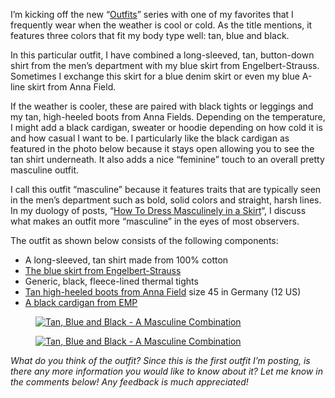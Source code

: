 I’m kicking off the new “[Outfits](https://www.the-beskirted-man.com/category/outfits/)” series with one of my favorites that I frequently wear when the weather is cool or cold. As the title mentions, it features three colors that fit my body type well: tan, blue and black.

In this particular outfit, I have combined a long-sleeved, tan, button-down shirt from the men’s department with my blue skirt from Engelbert-Strauss. Sometimes I exchange this skirt for a blue denim skirt or even my blue A-line skirt from Anna Field.

If the weather is cooler, these are paired with black tights or leggings and my tan, high-heeled boots from Anna Fields. Depending on the temperature, I might add a black cardigan, sweater or hoodie depending on how cold it is and how casual I want to be. I particularly like the black cardigan as featured in the photo below because it stays open allowing you to see the tan shirt underneath. It also adds a nice “feminine” touch to an overall pretty masculine outfit.

I call this outfit “masculine” because it features traits that are typically seen in the men’s department such as bold, solid colors and straight, harsh lines. In my duology of posts, “[How To Dress Masculinely in a Skirt](https://www.the-beskirted-man.com/skirts-and-dresses/how-to-dress-masculinely-in-a-skirt-part-1/)“, I discuss what makes an outfit more “masculine” in the eyes of most observers.

The outfit as shown below consists of the following components:

-   A long-sleeved, tan shirt made from 100% cotton
-   [The blue skirt from Engelbert-Strauss](https://www.engelbert-strauss.de/en/womens-tabards-aprons/skirt-e-s-motion-ten-ladies-3161420-66256-1407.html?itemorigin=SEARCH)
-   Generic, black, fleece-lined thermal tights
-   [Tan high-heeled boots from Anna Field](https://www.zalando.de/anna-field-ankle-boot-cognac-an611n0bz-o11.html) size 45 in Germany (12 US)
-   [A black cardigan from EMP](https://www.emp.de/p/long-hooded-open-edge-cardigan/330130.html)

<figure><a href="https://i0.wp.com/www.the-beskirted-man.com/wp-content/uploads/2024/06/IMG_1600-768x1024.jpeg?ssl=1"><img decoding="async" alt="Tan, Blue and Black - A Masculine Combination" data-height="2560" data-id="3961" data-link="https://www.the-beskirted-man.com/?attachment_id=3961" data-url="https://www.the-beskirted-man.com/wp-content/uploads/2024/06/IMG_1600-768x1024.jpeg" data-width="1920" src="IMG_1600-768x1024.jpeg" data-amp-layout="responsive"></a></figure>

<figure><a href="https://i0.wp.com/www.the-beskirted-man.com/wp-content/uploads/2024/06/IMG_1603-1024x768.jpeg?ssl=1"><img decoding="async" alt="Tan, Blue and Black - A Masculine Combination" data-height="1920" data-id="3962" data-link="https://www.the-beskirted-man.com/?attachment_id=3962" data-url="https://www.the-beskirted-man.com/wp-content/uploads/2024/06/IMG_1603-1024x768.jpeg" data-width="2560" src="IMG_1603-1024x768.jpeg" data-amp-layout="responsive"></a></figure>

*What do you think of the outfit? Since this is the first outfit I’m posting, is there any more information you would like to know about it? Let me know in the comments below! Any feedback is much appreciated!*